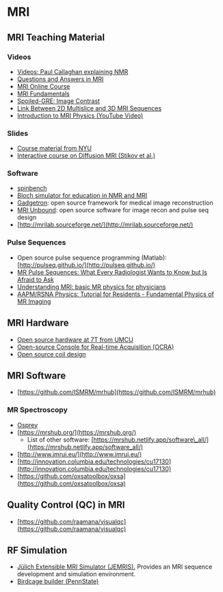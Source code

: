 # MRI

## MRI Teaching Material

### **Videos**

* [Videos: Paul Callaghan explaining NMR](http://www.magritek.com/support/videos/#01)
* [Questions and Answers in MRI](https://mriquestions.com/index.html)
* [MRI Online Course](https://www.imaios.com/fr/e-Cours/e-MRI)
* [MRI Fundamentals](https://www.coursera.org/learn/mri-fundamentals)
* [Spoiled-GRE: Image Contrast ](http://mriquestions.com/spoiled-gre-parameters.html)
* [Link Between 2D Multislice and 3D MRI Sequences ](https://onlinelibrary.wiley.com/doi/pdf/10.1002/%28SICI%291522-2594%28199904%2941:4%3C824::AID-MRM23%3E3.0.CO;2-1)
* [Introduction to MRI Physics \(YouTube Video\)](https://www.youtube.com/watch?v=Ok9ILIYzmaY)

### **Slides**

* [Course material from NYU](http://cai2r.net/Resources/course-material)
* [Interactive course on Diffusion MRI \(Stikov et al.\)](http://blog.ismrm.org/2018/04/03/interactive-diffusion-course/)

### **Software**

* [spinbench](http://www.heartvista.com/spinbench/)
* [Bloch simulator for education in NMR and MRI](http://www.drcmr.dk/bloch)
* [Gadgetron](http://gadgetron.sourceforge.net/): open source framework for medical image reconstruction
* [MRI Unbound](http://www.ismrm.org/mri_unbound/sequence.htm): open source software for image recon and pulse seq design
* [http://mrilab.sourceforge.net/](http://mrilab.sourceforge.net/)

### **Pulse Sequences**

* Open source pulse sequence programming \(Matlab\): [http://pulseq.github.io/](http://pulseq.github.io/)
* [MR Pulse Sequences: What Every Radiologist Wants to Know but Is Afraid to Ask](https://pubs.rsna.org/doi/10.1148/rg.262055063)
* [Understanding MRI: basic MR physics for physicians](https://pmj.bmj.com/content/postgradmedj/89/1050/209.full.pdf)
* [AAPM/RSNA Physics: Tutorial for Residents - Fundamental Physics of MR Imaging](https://pubs.rsna.org/doi/10.1148/rg.254055027?url_ver=Z39.88-2003&rfr_id=ori:rid:crossref.org&rfr_dat=cr_pub%3dpubmed)

## MRI Hardware

* [Open source hardware at 7T from UMCU](https://github.com/umcu7tcoillab)
* [Open-source Console for Real-time Acquisition \(OCRA\)](https://openmri.github.io/ocra/)
* [Open source coil design](https://github.com/OpenMRI/CoilDesign)

## MRI Software

* [https://github.com/ISMRM/mrhub](https://github.com/ISMRM/mrhub)

### MR Spectroscopy

* [Osprey](https://schorschinho.github.io/osprey/)
* [https://mrshub.org/](https://mrshub.org/)
  * List of other software: [https://mrshub.netlify.app/software\_all/](https://mrshub.netlify.app/software_all/)
* [http://www.jmrui.eu/](http://www.jmrui.eu/)
* [http://innovation.columbia.edu/technologies/cu17130](http://innovation.columbia.edu/technologies/cu17130)
* [https://github.com/oxsatoolbox/oxsa](https://github.com/oxsatoolbox/oxsa)

## Quality Control \(QC\) in MRI

* [https://github.com/raamana/visualqc](https://github.com/raamana/visualqc)

## RF Simulation

* [Jülich Extensible MRI Simulator \(JEMRIS\).](http://www.jemris.org/index.html) Provides an MRI sequence development and simulation environment.
* [Birdcage builder \(PennState\)](http://www.pennstatehershey.org/web/nmrlab/resources/software/javabirdcage)

